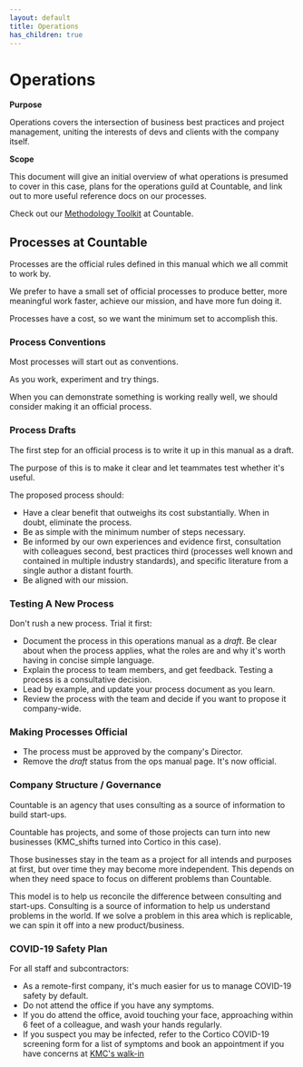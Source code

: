 ```yaml
---
layout: default
title: Operations
has_children: true
---
```


# Operations

**Purpose**

Operations covers the intersection of business best practices and project management, uniting the interests of devs and clients with the company itself.

**Scope**

This document will give an initial overview of what operations is presumed to cover in this case, plans for the operations guild at
Countable, and link out to more useful reference docs on our processes.

Check out our [Methodology Toolkit](METHODOLOGY.md) at Countable.

## Processes at Countable

Processes are the official rules defined in this manual which we all commit to work by.

We prefer to have a small set of official processes to produce better, more meaningful work faster, achieve our mission, and have more fun doing it. 

Processes have a cost, so we want the minimum set to accomplish this.

### Process Conventions

Most processes will start out as conventions. 

As you work, experiment and try things. 

When you can demonstrate something is working really well, we should consider making it an official process.

### Process Drafts

The first step for an official process is to write it up in this manual as a draft. 

The purpose of this is to make it clear and let teammates test whether it's useful.

The proposed process should:

  - Have a clear benefit that outweighs its cost substantially. When in doubt, eliminate the process.
  - Be as simple with the minimum number of steps necessary.
  - Be informed by our own experiences and evidence first, consultation with colleagues second, best practices third (processes well known and contained in multiple industry standards), and specific literature from a single author a distant fourth.
  - Be aligned with our mission.

### Testing A New Process

Don't rush a new process. Trial it first:

  - Document the process in this operations manual as a *draft*. Be clear about when the process applies, what the roles are and why it's worth having in concise simple language.
  - Explain the process to team members, and get feedback. Testing a process is a consultative decision.
  - Lead by example, and update your process document as you learn.
  - Review the process with the team and decide if you want to propose it company-wide.

### Making Processes Official

  - The process must be approved by the company's Director.
  - Remove the *draft* status from the ops manual page. It's now official.

### Company Structure / Governance

Countable is an agency that uses consulting as a source of information to build start-ups.

Countable has projects, and some of those projects can turn into new businesses (KMC\_shifts turned into Cortico in this case). 

Those businesses stay in the team as a project for all intends and purposes at first, but over time they may become more independent. This depends on when they need space to focus on different problems than Countable. 

This model is to help us reconcile the difference between consulting and start-ups. Consulting is a source of information to help us understand problems in the world. If we solve a problem in this area which is replicable, we can spin it off into a new product/business.

### COVID-19 Safety Plan

For all staff and subcontractors:

  - As a remote-first company, it's much easier for us to manage COVID-19 safety by default.
  - Do not attend the office if you have any symptoms.
  - If you do attend the office, avoid touching your face, approaching within 6 feet of a colleague, and wash your hands regularly.
  - If you suspect you may be infected, refer to the Cortico COVID-19 screening form for a list of symptoms and book an appointment if you have concerns at [KMC's walk-in](https://kmc.cortico.ca/book/first-available-walk-in/)
